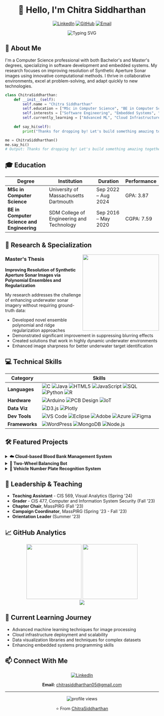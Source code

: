 # <div align="center">👋 Hello, I'm Chitra Siddharthan</div>

<div align="center">
  
[![LinkedIn](https://img.shields.io/badge/LinkedIn-0077B5?style=for-the-badge&logo=linkedin&logoColor=white)](https://www.linkedin.com/in/chitra-siddharthan-4b1b9a166/)
[![GitHub](https://img.shields.io/badge/GitHub-100000?style=for-the-badge&logo=github&logoColor=white)](https://github.com/ChitraSiddharthan)
[![Email](https://img.shields.io/badge/Email-D14836?style=for-the-badge&logo=gmail&logoColor=white)](mailto:chitrasiddharthan05@gmail.com)

</div>

<div align="center">
  <img src="https://readme-typing-svg.herokuapp.com?font=Fira+Code&pause=1000&width=435&lines=Computer+Science+Professional;Software+Engineer;IoT+and+Embedded+Systems+Enthusiast;Data+Visualization+Specialist" alt="Typing SVG" />
</div>

## 💫 About Me

I'm a Computer Science professional with both Bachelor's and Master's degrees, specializing in software development and embedded systems. My research focuses on improving resolution of Synthetic Aperture Sonar images using innovative computational methods. I thrive in collaborative environments, excel at problem-solving, and adapt quickly to new technologies.

```python
class ChitraSiddharthan:
    def __init__(self):
        self.name = "Chitra Siddharthan"
        self.education = ["MSc in Computer Science", "BE in Computer Science and Engineering"]
        self.interests = ["Software Engineering", "Embedded Systems", "IoT", "Data Visualization"]
        self.currently_learning = ["Advanced ML", "Cloud Infrastructure", "Advanced Data Viz"]
        
    def say_hi(self):
        print("Thanks for dropping by! Let's build something amazing together!")

me = ChitraSiddharthan()
me.say_hi()
# Output: Thanks for dropping by! Let's build something amazing together!

```

## 🎓 Education

<div align="center">
  
| Degree | Institution | Duration | Performance |
|--------|-------------|----------|-------------|
| **MSc in Computer Science** | University of Massachusetts Dartmouth | Sep 2022 – Aug 2024 | GPA: 3.87 |
| **BE in Computer Science and Engineering** | SDM College of Engineering and Technology | Sep 2016 – May 2020 | CGPA: 7.59 |

</div>

## 🚀 Research & Specialization

<img align="right" width="250" src="https://raw.githubusercontent.com/gist/patevs/b007a0e98fb216438d4cbf559fac4166/raw/88f20c9d749d756be63f22b09f3c4ac570bc5101/programming.gif">

### Master's Thesis
**Improving Resolution of Synthetic Aperture Sonar Images via Polynomial Ensembles and Regularization**

My research addresses the challenge of enhancing underwater sonar imagery without requiring ground-truth data:
- Developed novel ensemble polynomial and ridge regularization approaches
- Demonstrated significant improvement in suppressing blurring effects
- Created solutions that work in highly dynamic underwater environments
- Enhanced image sharpness for better underwater target identification

## 💻 Technical Skills

<div align="center">
  
| Category | Skills |
|----------|--------|
| **Languages** | ![C](https://img.shields.io/badge/C-00599C?style=flat-square&logo=c&logoColor=white) ![Java](https://img.shields.io/badge/Java-ED8B00?style=flat-square&logo=java&logoColor=white) ![HTML5](https://img.shields.io/badge/HTML5-E34F26?style=flat-square&logo=html5&logoColor=white) ![JavaScript](https://img.shields.io/badge/JavaScript-F7DF1E?style=flat-square&logo=javascript&logoColor=black) ![SQL](https://img.shields.io/badge/SQL-4479A1?style=flat-square&logo=postgresql&logoColor=white) ![Python](https://img.shields.io/badge/Python-3776AB?style=flat-square&logo=python&logoColor=white) ![R](https://img.shields.io/badge/R-276DC3?style=flat-square&logo=r&logoColor=white) |
| **Hardware** | ![Arduino](https://img.shields.io/badge/Arduino-00979D?style=flat-square&logo=Arduino&logoColor=white) ![PCB Design](https://img.shields.io/badge/PCB_Design-00979D?style=flat-square&logo=altium-designer&logoColor=white) ![IoT](https://img.shields.io/badge/IoT-010101?style=flat-square&logo=iot&logoColor=white) |
| **Data Viz** | ![D3.js](https://img.shields.io/badge/D3.js-F9A03C?style=flat-square&logo=d3.js&logoColor=white) ![Plotly](https://img.shields.io/badge/Plotly-3F4F75?style=flat-square&logo=plotly&logoColor=white) |
| **Dev Tools** | ![VS Code](https://img.shields.io/badge/VS_Code-007ACC?style=flat-square&logo=visual-studio-code&logoColor=white) ![Eclipse](https://img.shields.io/badge/Eclipse-2C2255?style=flat-square&logo=eclipse&logoColor=white) ![Adobe](https://img.shields.io/badge/Adobe-FF0000?style=flat-square&logo=adobe&logoColor=white) ![Azure](https://img.shields.io/badge/Azure-0089D6?style=flat-square&logo=microsoft-azure&logoColor=white) ![Figma](https://img.shields.io/badge/Figma-F24E1E?style=flat-square&logo=figma&logoColor=white) |
| **Frameworks** | ![WordPress](https://img.shields.io/badge/WordPress-21759B?style=flat-square&logo=wordpress&logoColor=white) ![MongoDB](https://img.shields.io/badge/MongoDB-4EA94B?style=flat-square&logo=mongodb&logoColor=white) ![Node.js](https://img.shields.io/badge/Node.js-339933?style=flat-square&logo=nodedotjs&logoColor=white) |

</div>

## 🛠️ Featured Projects

<details>
<summary><b>☁️ Cloud-based Blood Bank Management System</b></summary>
<br>
A comprehensive platform leveraging distributed client-server architecture to revolutionize blood bank operations:

- **Technologies:** Cloud Computing, Browser-based Interface, Database Management
- **Features:** Donor records management, blood group inventory tracking, administrative data processing
- **Impact:** Enhanced transparency, simplified donation process, reduced corruption, improved efficiency
- **Role:** Led full-stack development and database design
</details>

<details>
<summary><b>🤖 Two-Wheel Balancing Bot</b></summary>
<br>
An innovative self-balancing robot project during my internship at Sandbox Startup:

- **Technologies:** IoT, Embedded C, Arduino, ESP microcontrollers, PCB Design
- **Challenges:** Solving the inverted pendulum problem through sensor integration
- **Implementation:** Developed distance sensor algorithms for real-time balance control
- **Features:** Sensor-to-cloud connectivity for remote monitoring, custom PCB design
</details>

<details>
<summary><b>🚗 Vehicle Number Plate Recognition System</b></summary>
<br>
An image processing solution for automatic vehicle identification:

- **Technologies:** MATLAB, Image Processing, Computer Vision
- **Challenges:** Addressing non-standardized Indian license plate formats
- **Applications:** Traffic management, security, access control, vehicle tracking
- **Innovations:** Developed adaptable algorithms for various plate designs
</details>

## 👥 Leadership & Teaching

- **Teaching Assistant** - CIS 569, Visual Analytics (Spring '24)
- **Grader** - CIS 477, Computer and Information System Security (Fall '23)
- **Chapter Chair**, MassPIRG (Fall '23)
- **Campaign Coordinator**, MassPIRG (Spring '23 - Fall '23)
- **Orientation Leader** (Summer '23)

## 📈 GitHub Analytics

<div align="center">
  <img height="180em" src="https://github-readme-stats.vercel.app/api?username=ChitraSiddharthan&show_icons=true&theme=tokyonight&include_all_commits=true&count_private=true"/>
  <img height="180em" src="https://github-readme-stats.vercel.app/api/top-langs/?username=ChitraSiddharthan&layout=compact&langs_count=8&theme=tokyonight"/>
</div>

<div align="center">
  <img src="https://github-profile-trophy.vercel.app/?username=ChitraSiddharthan&theme=tokyonight&no-frame=true&row=1&&margin-w=20&no-bg=true"/>
</div>

## 🌱 Current Learning Journey

- Advanced machine learning techniques for image processing
- Cloud infrastructure deployment and scalability
- Data visualization libraries and techniques for complex datasets
- Enhancing embedded systems programming skills

## 📫 Connect With Me

<div align="center">
  
[![LinkedIn](https://img.shields.io/badge/Let's_Connect!-0077B5?style=for-the-badge&logo=linkedin&logoColor=white)](https://www.linkedin.com/in/chitra-siddharthan-4b1b9a166/)

**Email:** chitrasiddharthan05@gmail.com

</div>

---

<div align="center">
  <img src="https://komarev.com/ghpvc/?username=ChitraSiddharthan&label=Profile%20views&color=0e75b6&style=flat" alt="profile views" />
  
  ⭐️ From [ChitraSiddharthan](https://github.com/ChitraSiddharthan)
</div>

